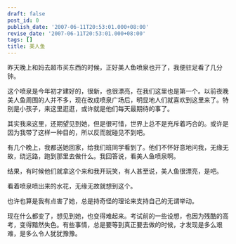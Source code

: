 ```yaml
---
draft: false
post_id: 0
publish_date: '2007-06-11T20:53:01.000+08:00'
revise_date: '2007-06-11T20:53:01.000+08:00'
tags: []
title: 美人鱼
---
```


昨天晚上和妈去超市买东西的时候，正好美人鱼喷泉也开了，我便驻足看了几分钟。

这个喷泉是今年初才建好的，很新，也很漂亮，在我们这里也是第一个。以前夜晚美人鱼周围的人并不多，现在改成喷泉广场后，明显地人们就喜欢到这里来了。特别是小孩子，来这里逛逛，或许就是他们每天最期待的事了。

其实我来这里，还期望见到她，但是很可惜，世界上总不是充斥着巧合的。或许是因为我带了这样一种目的，所以反而就碰见不到吧。

有几个晚上，我都送她回家，给我们班同学看到了。他们不怀好意地问我，无缘无故，绕远路，跑到那里去做什么。我回答说，看美人鱼喷泉啊。

结果，有时候他们就拿这个来和我开玩笑，有人甚至说，美人鱼很漂亮，是吧。

看着喷泉喷出来的水花，无缘无故就想到这个。

也许也算是我有点害了她，总是持奇怪的理论来支持自己的无谓举动。

现在什么都变了，想见到她，也变得难起来。考试前的一些设想，也因为残酷的高考，变得黯然失色。有些事情，总是要等到真正要去做的时候，才发现是多么艰难，是多么令人犹犹豫豫。
